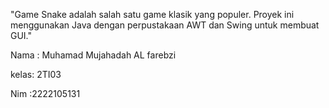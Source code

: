 "Game Snake adalah salah satu game klasik yang populer. 
Proyek ini menggunakan Java dengan perpustakaan AWT dan Swing untuk membuat GUI."

Nama : Muhamad Mujahadah AL farebzi

kelas: 2TI03

Nim  :2222105131
